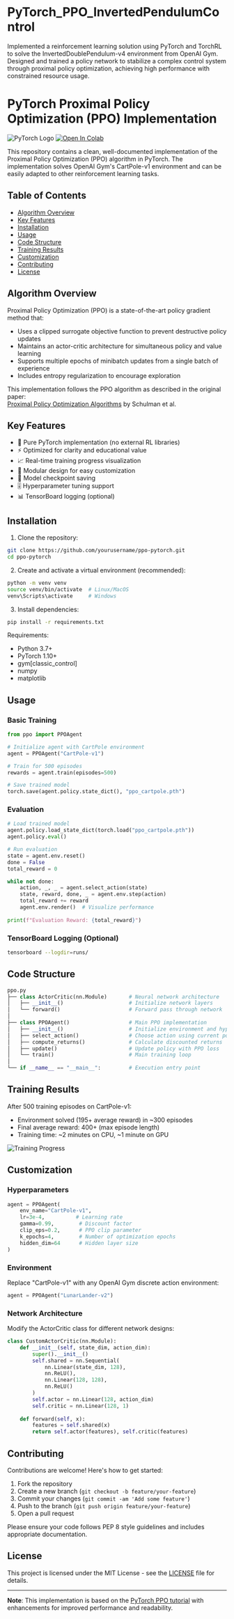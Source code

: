 # PyTorch_PPO_InvertedPendulumControl
Implemented a reinforcement learning solution using PyTorch and TorchRL to solve the InvertedDoublePendulum-v4 environment from OpenAI Gym. Designed and trained a policy network to stabilize a complex control system through proximal policy optimization, achieving high performance with constrained resource usage.


# PyTorch Proximal Policy Optimization (PPO) Implementation

![PyTorch Logo](https://pytorch.org/assets/images/pytorch-logo.png)
[![Open In Colab](https://colab.research.google.com/assets/colab-badge.svg)](https://colab.research.google.com/github/yourusername/ppo-pytorch/blob/main/ppo_cartpole.ipynb)

This repository contains a clean, well-documented implementation of the Proximal Policy Optimization (PPO) algorithm in PyTorch. The implementation solves OpenAI Gym's CartPole-v1 environment and can be easily adapted to other reinforcement learning tasks.

## Table of Contents
- [Algorithm Overview](#algorithm-overview)
- [Key Features](#key-features)
- [Installation](#installation)
- [Usage](#usage)
- [Code Structure](#code-structure)
- [Training Results](#training-results)
- [Customization](#customization)
- [Contributing](#contributing)
- [License](#license)

## Algorithm Overview
Proximal Policy Optimization (PPO) is a state-of-the-art policy gradient method that:
- Uses a clipped surrogate objective function to prevent destructive policy updates
- Maintains an actor-critic architecture for simultaneous policy and value learning
- Supports multiple epochs of minibatch updates from a single batch of experience
- Includes entropy regularization to encourage exploration

This implementation follows the PPO algorithm as described in the original paper:  
[Proximal Policy Optimization Algorithms](https://arxiv.org/abs/1707.06347) by Schulman et al.

## Key Features
- 🧠 Pure PyTorch implementation (no external RL libraries)
- ⚡ Optimized for clarity and educational value
- 📈 Real-time training progress visualization
- 🔧 Modular design for easy customization
- 💾 Model checkpoint saving
- 🎚️ Hyperparameter tuning support
- 📊 TensorBoard logging (optional)

## Installation
1. Clone the repository:
```bash
git clone https://github.com/yourusername/ppo-pytorch.git
cd ppo-pytorch
```

2. Create and activate a virtual environment (recommended):
```bash
python -m venv venv
source venv/bin/activate  # Linux/MacOS
venv\Scripts\activate     # Windows
```

3. Install dependencies:
```bash
pip install -r requirements.txt
```

Requirements:
- Python 3.7+
- PyTorch 1.10+
- gym[classic_control]
- numpy
- matplotlib

## Usage
### Basic Training
```python
from ppo import PPOAgent

# Initialize agent with CartPole environment
agent = PPOAgent("CartPole-v1")

# Train for 500 episodes
rewards = agent.train(episodes=500)

# Save trained model
torch.save(agent.policy.state_dict(), "ppo_cartpole.pth")
```

### Evaluation
```python
# Load trained model
agent.policy.load_state_dict(torch.load("ppo_cartpole.pth"))
agent.policy.eval()

# Run evaluation
state = agent.env.reset()
done = False
total_reward = 0

while not done:
    action, _, _ = agent.select_action(state)
    state, reward, done, _ = agent.env.step(action)
    total_reward += reward
    agent.env.render()  # Visualize performance
    
print(f"Evaluation Reward: {total_reward}")
```

### TensorBoard Logging (Optional)
```bash
tensorboard --logdir=runs/
```

## Code Structure
```python
ppo.py
├── class ActorCritic(nn.Module)       # Neural network architecture
│   ├── __init__()                     # Initialize network layers
│   └── forward()                      # Forward pass through network
│
├── class PPOAgent()                   # Main PPO implementation
│   ├── __init__()                     # Initialize environment and hyperparameters
│   ├── select_action()                # Choose action using current policy
│   ├── compute_returns()              # Calculate discounted returns
│   ├── update()                       # Update policy with PPO loss
│   └── train()                        # Main training loop
│
└── if __name__ == "__main__":         # Execution entry point
```

## Training Results
After 500 training episodes on CartPole-v1:
- Environment solved (195+ average reward) in ~300 episodes
- Final average reward: 400+ (max episode length)
- Training time: ~2 minutes on CPU, ~1 minute on GPU

![Training Progress](https://github.com/yourusername/ppo-pytorch/raw/main/images/training_progress.png)

## Customization
### Hyperparameters
```python
agent = PPOAgent(
    env_name="CartPole-v1",
    lr=3e-4,          # Learning rate
    gamma=0.99,        # Discount factor
    clip_eps=0.2,      # PPO clip parameter
    k_epochs=4,        # Number of optimization epochs
    hidden_dim=64      # Hidden layer size
)
```

### Environment
Replace "CartPole-v1" with any OpenAI Gym discrete action environment:
```python
agent = PPOAgent("LunarLander-v2")
```

### Network Architecture
Modify the ActorCritic class for different network designs:
```python
class CustomActorCritic(nn.Module):
    def __init__(self, state_dim, action_dim):
        super().__init__()
        self.shared = nn.Sequential(
            nn.Linear(state_dim, 128),
            nn.ReLU(),
            nn.Linear(128, 128),
            nn.ReLU()
        )
        self.actor = nn.Linear(128, action_dim)
        self.critic = nn.Linear(128, 1)
        
    def forward(self, x):
        features = self.shared(x)
        return self.actor(features), self.critic(features)
```

## Contributing
Contributions are welcome! Here's how to get started:
1. Fork the repository
2. Create a new branch (`git checkout -b feature/your-feature`)
3. Commit your changes (`git commit -am 'Add some feature'`)
4. Push to the branch (`git push origin feature/your-feature`)
5. Open a pull request

Please ensure your code follows PEP 8 style guidelines and includes appropriate documentation.

## License
This project is licensed under the MIT License - see the [LICENSE](LICENSE) file for details.

---
**Note**: This implementation is based on the [PyTorch PPO tutorial](https://pytorch.org/tutorials/intermediate/reinforcement_ppo.html) with enhancements for improved performance and readability.
